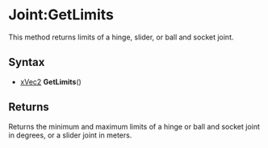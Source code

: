 # Joint:GetLimits

This method returns limits of a hinge, slider, or ball and socket joint.

## Syntax

- [xVec2](xVec2) **GetLimits**()

## Returns

Returns the minimum and maximum limits of a hinge or ball and socket joint in degrees, or a slider joint in meters.
